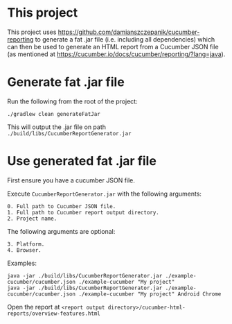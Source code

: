 # This project
This project uses https://github.com/damianszczepanik/cucumber-reporting to generate a fat .jar file (i.e. including all dependencies) which can then be used to generate an HTML report from a Cucumber JSON file (as mentioned at https://cucumber.io/docs/cucumber/reporting/?lang=java).

# Generate fat .jar file
Run the following from the root of the project:
```
./gradlew clean generateFatJar
```

This will output the .jar file on path `./build/libs/CucumberReportGenerator.jar`

# Use generated fat .jar file
First ensure you have a cucumber JSON file.

Execute `CucumberReportGenerator.jar` with the following arguments:
```
0. Full path to Cucumber JSON file.
1. Full path to Cucumber report output directory.
2. Project name.
```

The following arguments are optional:
```
3. Platform.
4. Browser.
```

Examples:
```
java -jar ./build/libs/CucumberReportGenerator.jar ./example-cucumber/cucumber.json ./example-cucumber "My project"
java -jar ./build/libs/CucumberReportGenerator.jar ./example-cucumber/cucumber.json ./example-cucumber "My project" Android Chrome
```

Open the report at `<report output directory>/cucumber-html-reports/overview-features.html`
